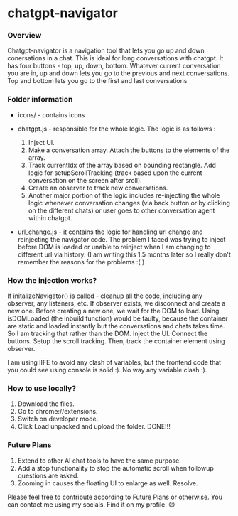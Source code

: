 # chatgpt-navigator

### Overview

Chatgpt-navigator is a navigation tool that lets you go up and down conersations in a chat. This is ideal for long conversations with chatgpt. It has four buttons - top, up, down, bottom. Whatever current conversation you are in, up and down lets you go to the previous and next conversations. Top and bottom lets you go to the first and last conversations 

### Folder information

- icons/ - contains icons
- chatgpt.js - responsible for the whole logic. The logic is as follows :
    1. Inject UI.
    2. Make a conversation array. Attach the buttons to the elements of the array. 
    3. Track currentIdx of the array based on bounding rectangle. Add logic for setupScrollTracking (track based upon the current conversation on the screen after sroll).
    4. Create an observer to track new conversations.
    5. Another major portion of the logic includes re-injecting the whole logic whenever conversation changes (via back button or by clicking on the different chats) or user goes to other conversation agent within chatgpt.

- url_change.js - it contains the logic for handling url change and reinjecting the navigator code. The problem I faced was trying to inject before DOM is loaded or unable to reinject when I am changing to different url via history. (I am writing this 1.5 months later so I really don't remember the reasons for the problems :( )

### How the injection works?

If initalizeNavigator() is called - cleanup all the code, including any observer, any listeners, etc. If observer exists, we disconnect and create a new one. Before creating a new one, we wait for the DOM to load. Using isDOMLoaded (the inbuild function) would be faulty, because the container are static and loaded instantly but the conversations and chats takes time. So I am tracking that rather than the DOM. Inject the UI. Connect the buttons. Setup the scroll tracking. Then, track the container element using observer.

I am using IIFE to avoid any clash of variables, but the frontend code that you could see using console is solid :). No way any variable clash :).


### How to use locally?

1. Download the files.
2. Go to chrome://extensions.
3. Switch on developer mode.
4. Click Load unpacked and upload the folder.
DONE!!!



### Future Plans
1. Extend to other AI chat tools to have the same purpose.
2. Add a stop functionality to stop the automatic scroll when followup questions are asked. 
3. Zooming in causes the floating UI to enlarge as well. Resolve.

Please feel free to contribute according to Future Plans or otherwise. You can contact me using my socials. Find it on my profile. 😄